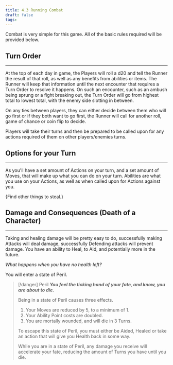 ```yaml
---
title: 4.3 Running Combat
draft: false
tags:
---
```

Combat is very simple for this game. All of the basic rules required will be provided below.
## **Turn Order**
___
At the top of each day in game, the Players will roll a d20 and tell the Runner the result of that roll, as well as any benefits from abilities or items. The Runner will keep that information until the next encounter that requires a Turn Order to resolve it happens.
On such an encounter, such as an ambush being sprung or a fight breaking out, the Turn Order will go from highest total to lowest total, with the enemy side slotting in between. 

On any ties between players, they can either decide between them who will go first or if they both want to go first, the Runner will call for another roll, game of chance or coin flip to decide.

Players will take their turns and then be prepared to be called upon for any actions required of them on other players/enemies turns.

## Options for your Turn
___
As you'll have a set amount of Actions on your turn, and a set amount of Moves, that will make up what you can do on your turn.
Abilities are what you use on your Actions, as well as when called upon for Actions against you.

{Find other things to steal.}

## Damage and Consequences (Death of a Character)
___
Taking and healing damage will be pretty easy to do, successfully making Attacks will deal damage, successfully Defending attacks will prevent damage. You have an ability to Heal, to Aid, and potentially more in the future.

*What happens when you have no health left?*

You will enter a state of Peril.

> [!danger] Peril
> ***You feel the ticking hand of your fate, and know, you are about to die.***
> 
> Being in a state of Peril causes three effects.
> 1. Your Moves are reduced by 5, to a minimum of 1.
> 2. Your Ability Point costs are doubled.
> 3. You are mortally wounded, and will die in 3 Turns.
>    
>To escape this state of Peril, you must either be Aided, Healed or take an action that will give you Health back in some way.
>
>While you are in a state of Peril, any damage you receive will accelerate your fate, reducing the amount of Turns you have until you die.









